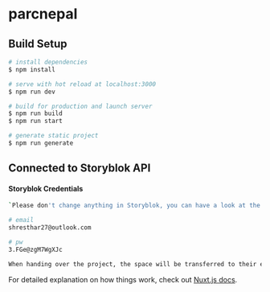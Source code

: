 # parcnepal

## Build Setup

```bash
# install dependencies
$ npm install

# serve with hot reload at localhost:3000
$ npm run dev

# build for production and launch server
$ npm run build
$ npm run start

# generate static project
$ npm run generate

```

## Connected to Storyblok API

#### Storyblok Credentials

```bash
`Please don't change anything in Storyblok, you can have a look at the structure on how it's built to get an idea and implement it yourself.`

# email
shresthar27@outlook.com

# pw
3.FGe@zgM7WgXJc

When handing over the project, the space will be transferred to their email via Storyblok itself.
```

For detailed explanation on how things work, check out [Nuxt.js docs](https://nuxtjs.org).
